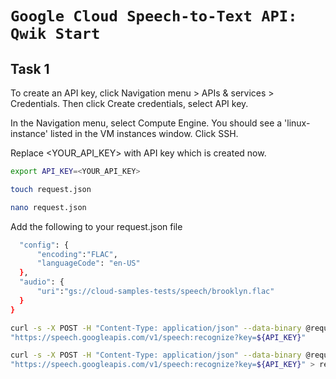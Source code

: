 # ``` Google Cloud Speech-to-Text API: Qwik Start ```
## Task 1
To create an API key, click Navigation menu > APIs & services > Credentials.
Then click Create credentials, select API key.

In the Navigation menu, select Compute Engine. You should see a 'linux-instance' listed in the VM instances window.
Click SSH.

Replace <YOUR_API_KEY> with API key which is created now.

```bash
export API_KEY=<YOUR_API_KEY> 
```
```bash 
touch request.json
```
```bash 
nano request.json
```
Add the following to your request.json file
```bash {
  "config": {
      "encoding":"FLAC",
      "languageCode": "en-US"
  },
  "audio": {
      "uri":"gs://cloud-samples-tests/speech/brooklyn.flac"
  }
}
```
```bash
curl -s -X POST -H "Content-Type: application/json" --data-binary @request.json \
"https://speech.googleapis.com/v1/speech:recognize?key=${API_KEY}"
```
```bash
curl -s -X POST -H "Content-Type: application/json" --data-binary @request.json \
"https://speech.googleapis.com/v1/speech:recognize?key=${API_KEY}" > result.json
```
